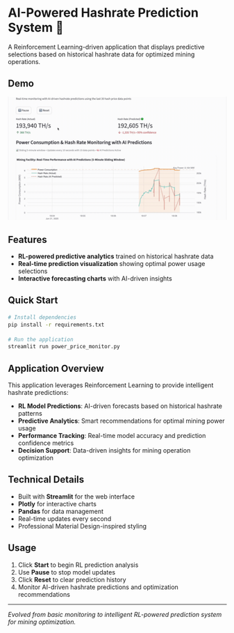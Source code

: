 # AI-Powered Hashrate Prediction System 🧠

A Reinforcement Learning-driven application that displays predictive selections based on historical hashrate data for optimized mining operations.

## Demo

![Mining Alpha Dashboard](miningalpha.gif)

## Features

- **RL-powered predictive analytics** trained on historical hashrate data
- **Real-time prediction visualization** showing optimal power usage selections
- **Interactive forecasting charts** with AI-driven insights

## Quick Start

```bash
# Install dependencies
pip install -r requirements.txt

# Run the application
streamlit run power_price_monitor.py
```

## Application Overview

This application leverages Reinforcement Learning to provide intelligent hashrate predictions:

- **RL Model Predictions**: AI-driven forecasts based on historical hashrate patterns
- **Predictive Analytics**: Smart recommendations for optimal mining power usage
- **Performance Tracking**: Real-time model accuracy and prediction confidence metrics
- **Decision Support**: Data-driven insights for mining operation optimization

## Technical Details

- Built with **Streamlit** for the web interface
- **Plotly** for interactive charts
- **Pandas** for data management
- Real-time updates every second
- Professional Material Design-inspired styling

## Usage

1. Click **Start** to begin RL prediction analysis
2. Use **Pause** to stop model updates
3. Click **Reset** to clear prediction history
4. Monitor AI-driven hashrate predictions and optimization recommendations

---

*Evolved from basic monitoring to intelligent RL-powered prediction system for mining optimization.*


